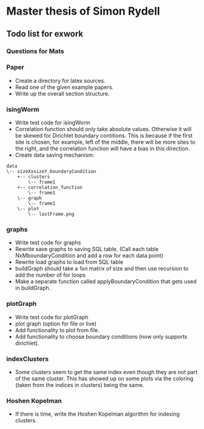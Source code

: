 # Master thesis of Simon Rydell

## Todo list for exwork ##

### Questions for Mats ###

### Paper ###

* Create a directory for latex sources.
* Read one of the given example papers.
* Write up the overall section structure.

### isingWorm ###

* Write test code for isingWorm
* Correlation function should only take absolute values. Otherwise it will be skewed for Dirichlet boundary contitions. This is because if the first site is chosen, for example, left of the middle, there will be more sites to the right, and the correlation function will have a bias in this direction.
* Create data saving mechanism:
```
data
\-- sizeXxsizeY_boundaryCondition
	+-- clusters
		\-- frame1
	+-- correlation_function
		\-- frame1
	\-- graph
		\-- frame1
	\-- plot
		\-- lastFrame.png
```

### graphs ###

* Write test code for graphs
* Rewrite save graphs to saving SQL table. (Call each table NxMboundaryCondition and add a row for each data point)
* Rewrite load graphs to load from SQL table
* buildGraph should take a 1xn matrix of size and then use recursion to add the number of for loops
* Make a separate function called applyBoundaryCondition that gets used in buildGraph.

### plotGraph ###

* Write test code for plotGraph
* plot graph (option for file or live)
* Add functionality to plot from file.
* Add functionality to choose boundary conditions (now only supports dirichlet).

### indexClusters ###

* Some clusters seem to get the same index even though they are not part of the same cluster. This has showed up on some plots via the coloring (taken from the indices in clusters) being the same.

### Hoshen Kopelman ###

* If there is time, write the Hoshen Kopelman algorithm for indexing clusters.
